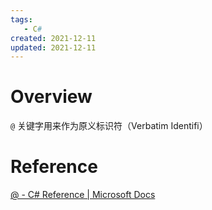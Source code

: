 ```yaml
---
tags:
   - C#
created: 2021-12-11
updated: 2021-12-11
---
```


# Overview

`@` 关键字用来作为原义标识符（Verbatim Identifi）

# Reference

[@ - C# Reference | Microsoft Docs](https://docs.microsoft.com/en-us/dotnet/csharp/language-reference/tokens/verbatim)
